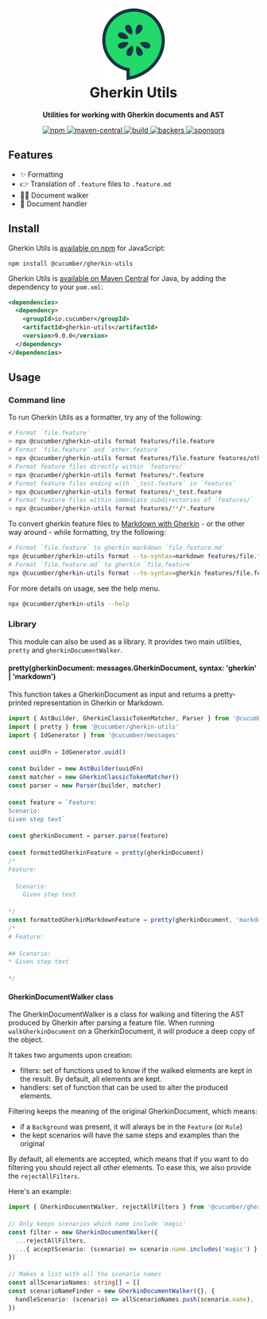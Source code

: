 <h1 align="center">
  <img src="https://raw.githubusercontent.com/cucumber/cucumber-js/7df2c9b4f04099b81dc5c00cd73b404401cd6e46/docs/images/logo.svg" alt="">
  <br>
  Gherkin Utils
</h1>
<p align="center">
  <b>Utilities for working with Gherkin documents and AST</b>
</p>

<p align="center">
  <a href="https://www.npmjs.com/package/@cucumber/gherkin-utils">
    <img src="https://img.shields.io/npm/v/@cucumber/gherkin-utils.svg?color=dark-green" alt="npm">
  </a>
  <a href="https://central.sonatype.com/artifact/io.cucumber/gherkin-utils">
    <img src="https://img.shields.io/maven-central/v/io.cucumber/gherkin-utils.svg?label=Maven%20Central&color=dark-green" alt="maven-central">
  </a>
  <a href="https://github.com/cucumber/gherkin-utils/actions/workflows/release-github.yaml">
    <img src="https://github.com/cucumber/gherkin-utils/actions/workflows/release-github.yaml/badge.svg" alt="build">
  </a>
  <a href="https://opencollective.com/cucumber">
    <img src="https://opencollective.com/cucumber/backers/badge.svg" alt="backers">
  </a>
  <a href="https://opencollective.com/cucumber">
    <img src="https://opencollective.com/cucumber/sponsors/badge.svg" alt="sponsors">
  </a>
</p>

## Features

- ✨ Formatting
- 👉 Translation of `.feature` files to `.feature.md`
- 🚶‍♂️ Document walker
- 📁 Document handler

## Install

Gherkin Utils is [available on npm](https://www.npmjs.com/package/@cucumber/gherkin-utils) for JavaScript:

```console
npm install @cucumber/gherkin-utils
```

Gherkin Utils is [available on Maven Central](https://central.sonatype.com/artifact/io.cucumber/gherkin-utils) for Java, by adding the dependency to your `pom.xml`:

```xml
<dependencies>
  <dependency>
    <groupId>io.cucumber</groupId>
    <artifactId>gherkin-utils</artifactId>
    <version>9.0.0</version>
  </dependency>
</dependencies>
```

## Usage

### Command line

To run Gherkin Utils as a formatter, try any of the following:

```bash
# Format `file.feature`
> npx @cucumber/gherkin-utils format features/file.feature
# Format `file.feature` and `other.feature`
> npx @cucumber/gherkin-utils format features/file.feature features/other.feature
# Format feature files directly within `features/`
> npx @cucumber/gherkin-utils format features/*.feature
# Format feature files ending with `_test.feature` in `features`
> npx @cucumber/gherkin-utils format features/*_test.feature
# Format feature files within immediate subdirectories of `features/`
> npx @cucumber/gherkin-utils format features/**/*.feature
```

To convert gherkin feature files to [Markdown with Gherkin](https://github.com/cucumber/gherkin/blob/04da83056751a1d4519d3886448e6fd0a6544fe1/MARKDOWN_WITH_GHERKIN.md) - or the other way around - while formatting, try the following:

```bash
# Format `file.feature` to gherkin markdown `file.feature.md`
npx @cucumber/gherkin-utils format --to-syntax=markdown features/file.feature
# Format `file.feature.md` to gherkin `file.feature`
npx @cucumber/gherkin-utils format --to-syntax=gherkin features/file.feature.md
```

For more details on usage, see the help menu.

```bash
npx @cucumber/gherkin-utils --help
```

### Library

This module can also be used as a library. It provides two main utilities, `pretty` and `gherkinDocumentWalker`.

#### pretty(gherkinDocument: messages.GherkinDocument, syntax: 'gherkin' | 'markdown')

This function takes a GherkinDocument as input and returns a pretty-printed representation in Gherkin or Markdown.

```javascript
import { AstBuilder, GherkinClassicTokenMatcher, Parser } from '@cucumber/gherkin'
import { pretty } from '@cucumber/gherkin-utils'
import { IdGenerator } from '@cucumber/messages'

const uuidFn = IdGenerator.uuid()

const builder = new AstBuilder(uuidFn)
const matcher = new GherkinClassicTokenMatcher()
const parser = new Parser(builder, matcher)

const feature = `Feature:
Scenario:
Given step text`

const gherkinDocument = parser.parse(feature)

const formattedGherkinFeature = pretty(gherkinDocument)
/*
Feature:

  Scenario:
    Given step text

*/
const formattedGherkinMarkdownFeature = pretty(gherkinDocument, 'markdown')
/*
# Feature:

## Scenario:
* Given step text

*/
```

#### GherkinDocumentWalker class

The GherkinDocumentWalker is a class for walking and filtering the AST produced by Gherkin after parsing a feature file.
When running `walkGherkinDocument` on a GherkinDocument, it will produce a deep copy of the object.

It takes two arguments upon creation:

- filters: set of functions used to know if the walked elements are kept in the result. By default, all elements are kept.
- handlers: set of function that can be used to alter the produced elements.

Filtering keeps the meaning of the original GherkinDocument, which means:

- if a `Background` was present, it will always be in the `Feature` (or `Rule`)
- the kept scenarios will have the same steps and examples than the original

By default, all elements are accepted, which means that if you want to do filtering you should reject all other elements. To ease this, we also provide the `rejectAllFilters`.

Here's an example:

```typescript
import { GherkinDocumentWalker, rejectAllFilters } from '@cucumber/gherkin-utils';

// Only keeps scenarios which name include 'magic'
const filter = new GherkinDocumentWalker({
  ...rejectAllFilters,
  ...{ acceptScenario: (scenario) => scenario.name.includes('magic') },
})

// Makes a list with all the scenario names
const allScenarioNames: string[] = []
const scenarioNameFinder = new GherkinDocumentWalker({}, {
  handleScenario: (scenario) => allScenarioNames.push(scenario.name),
})
```
